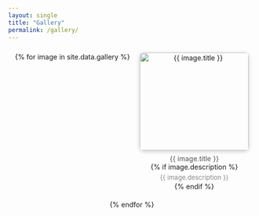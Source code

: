 ```yaml
---
layout: single
title: "Gallery"
permalink: /gallery/
---
```


<link href="https://cdn.jsdelivr.net/npm/lightbox2@2/dist/css/lightbox.min.css" rel="stylesheet" />
<script src="https://cdn.jsdelivr.net/npm/lightbox2@2/dist/js/lightbox-plus-jquery.min.js"></script>

<style>
.lb-close:focus,
.lb-prev:focus,
.lb-next:focus {
  outline: none !important;
  box-shadow: none !important;
}
@media screen and (max-width: 768px) {
  .gallery-item {
    flex: 1 1 100% !important;
    max-width: 100% !important;
  }
}
@media screen and (max-width: 1024px) and (min-width: 769px) {
  .gallery-item {
    flex: 1 1 calc(50% - 20px) !important;
    max-width: calc(50% - 20px) !important;
  }
}
</style>

<div style="display: flex; flex-wrap: wrap; gap: 20px; justify-content: center; padding: 10px;">
  {% for image in site.data.gallery %}
  <div class="gallery-item" style="flex: 1 1 calc(33.333% - 20px); max-width: calc(33.333% - 20px); text-align: center;">
    <a href="/assets/images/gallery_figs/{{ image.filename }}" data-lightbox="gallery" data-title="{{ image.title }}">
      <img src="/assets/images/gallery_figs/{{ image.filename }}" 
           alt="{{ image.title }}" 
           style="width: 100%; height: 200px; object-fit: cover; border-radius: 8px; box-shadow: 0 2px 8px rgba(0,0,0,0.2);" />
    </a>
    <div style="margin-top: 8px; font-size: 14px; color: #555;">{{ image.title }}</div>
    {% if image.description %}
    <div style="margin-top: 4px; font-size: 13px; color: #888; line-height: 1.4;">
      {{ image.description }}
    </div>
    {% endif %}
  </div>
  {% endfor %}
</div>



<script>
  document.addEventListener("DOMContentLoaded", function () {
    const links = document.querySelectorAll('a[data-lightbox]');
    links.forEach(link => {
      link.addEventListener('click', function (e) {
        e.preventDefault(); // 关键一步，彻底阻止跳转
      });
    });
  });
</script>
